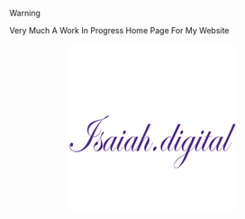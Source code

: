 > [!WARNING]
> Very Much A Work In Progress Home Page For My Website

<p align="center" href="https://www.isaiah.digital/">
  <img width="300" height="300" src="images/Logo.png">
</p>
